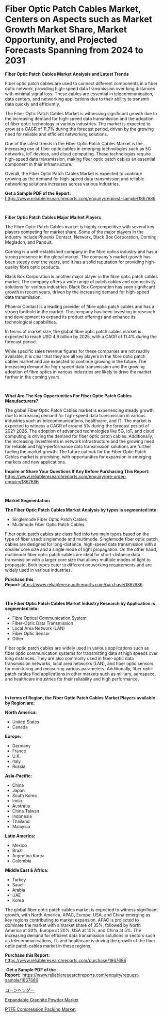 <p><h1>Fiber Optic Patch Cables Market, Centers on Aspects such as Market Growth Market Share, Market Opportunity, and Projected Forecasts Spanning from 2024 to 2031</h1></p><p><strong>Fiber Optic Patch Cables Market Analysis and Latest Trends</strong></p>
<p><p>Fiber optic patch cables are used to connect different components in a fiber optic network, providing high-speed data transmission over long distances with minimal signal loss. These cables are essential in telecommunication, data centers, and networking applications due to their ability to transmit data quickly and efficiently.</p><p>The Fiber Optic Patch Cables Market is witnessing significant growth due to the increasing demand for high-speed data transmission and the adoption of fiber optic technology in various industries. The market is expected to grow at a CAGR of 11.7% during the forecast period, driven by the growing need for reliable and efficient networking solutions.</p><p>One of the latest trends in the Fiber Optic Patch Cables Market is the increasing use of fiber optic cables in emerging technologies such as 5G networks, IoT devices, and cloud computing. These technologies require high-speed data transmission, making fiber optic patch cables an essential component in their infrastructure.</p><p>Overall, the Fiber Optic Patch Cables Market is expected to continue growing as the demand for high-speed data transmission and reliable networking solutions increases across various industries.</p></p>
<p><strong>Get a Sample PDF of the Report:&nbsp;</strong> <a href="https://www.reliableresearchreports.com/enquiry/request-sample/1867686">https://www.reliableresearchreports.com/enquiry/request-sample/1867686</a></p>
<p>&nbsp;</p>
<p><strong>Fiber Optic Patch Cables Major Market Players</strong></p>
<p><p>The Fibre Optic Patch Cables market is highly competitive with several key players competing for market share. Some of the major players in the industry include Phoenix Contact, Networx, Black Box Corporation, Corning, Megladon, and Panduit.</p><p>Corning is a well-established company in the fibre optics industry and has a strong presence in the global market. The company's market growth has been steady over the years, and it has a solid reputation for providing high-quality fibre optic products.</p><p>Black Box Corporation is another major player in the fibre optic patch cables market. The company offers a wide range of patch cables and connectivity solutions for various industries. Black Box Corporation has seen significant growth in recent years, driven by the increasing demand for high-speed data transmission.</p><p>Phoenix Contact is a leading provider of fibre optic patch cables and has a strong foothold in the market. The company has been investing in research and development to expand its product offerings and enhance its technological capabilities.</p><p>In terms of market size, the global fibre optic patch cables market is expected to reach USD 4.9 billion by 2025, with a CAGR of 11.4% during the forecast period.</p><p>While specific sales revenue figures for these companies are not readily available, it is clear that they are all key players in the fibre optic patch cables market and are expected to continue growing in the future. The increasing demand for high-speed data transmission and the growing adoption of fibre optics in various industries are likely to drive the market further in the coming years.</p></p>
<p>&nbsp;</p>
<p><strong>What Are The Key Opportunities For Fiber Optic Patch Cables Manufacturers?</strong></p>
<p><p>The global Fiber Optic Patch Cables market is experiencing steady growth due to increasing demand for high-speed data transmission in various industries such as telecommunications, healthcare, and IT. The market is expected to witness a CAGR of around 5% during the forecast period of 2021-2026. The adoption of advanced technologies like 5G, IoT, and cloud computing is driving the demand for fiber optic patch cables. Additionally, the increasing investments in network infrastructure and the growing need for reliable and high-performance data transmission solutions are further fueling the market growth. The future outlook for the Fiber Optic Patch Cables market is promising, with opportunities for expansion in emerging markets and new applications.</p></p>
<p><strong>Inquire or Share Your Questions If Any Before Purchasing This Report:</strong> <a href="https://www.reliableresearchreports.com/enquiry/pre-order-enquiry/1867686">https://www.reliableresearchreports.com/enquiry/pre-order-enquiry/1867686</a></p>
<p>&nbsp;</p>
<p><strong>Market Segmentation</strong></p>
<p><strong>The Fiber Optic Patch Cables Market Analysis by types is segmented into:</strong></p>
<p><ul><li>Singlemode Fiber Optic Patch Cables</li><li>Multimode Fiber Optic Patch Cables</li></ul></p>
<p><p>Fiber optic patch cables are classified into two main types based on the type of fiber used: singlemode and multimode. Singlemode fiber optic patch cables are designed for long-distance, high-speed data transmission with a smaller core size and a single mode of light propagation. On the other hand, multimode fiber optic patch cables are ideal for short-distance data transmission with a larger core size that allows multiple modes of light to propagate. Both types cater to different networking requirements and are widely used in various industries.</p></p>
<p><strong>Purchase this Report:&nbsp;</strong><a href="https://www.reliableresearchreports.com/purchase/1867686">https://www.reliableresearchreports.com/purchase/1867686</a></p>
<p>&nbsp;</p>
<p><strong>The Fiber Optic Patch Cables Market Industry Research by Application is segmented into:</strong></p>
<p><ul><li>Fibre Optical Communication System</li><li>Fiber-Optic Data Transmission</li><li>Local Area Network (LAN)</li><li>Fiber Optic Sensor</li><li>Other</li></ul></p>
<p><p>Fiber optic patch cables are widely used in various applications such as fiber optic communication systems for transmitting data at high speeds over long distances. They are also commonly used in fiber-optic data transmission networks, local area networks (LAN), and fiber optic sensors for monitoring and measuring various parameters. Additionally, fiber optic patch cables find applications in other markets such as military, aerospace, and healthcare industries for their reliability and high performance.</p></p>
<p>&nbsp;</p>
<p><strong>In terms of Region, the Fiber Optic Patch Cables Market Players available by Region are:</strong></p>
<p>
    <p> <strong> North America: </strong>
        <ul>
            <li>United States</li>
            <li>Canada</li>
        </ul>
        </p> 
    <p> <strong> Europe: </strong>
        <ul>
            <li>Germany</li>
            <li>France</li>
            <li>U.K.</li>
            <li>Italy</li>
            <li>Russia</li>
        </ul>
        </p> 
    <p> <strong> Asia-Pacific: </strong>
        <ul>
            <li>China</li>
            <li>Japan</li>
            <li>South Korea</li>
            <li>India</li>
            <li>Australia</li>
            <li>China Taiwan</li>
            <li>Indonesia</li>
            <li>Thailand</li>
            <li>Malaysia</li>
        </ul>
        </p> 
    <p> <strong> Latin America: </strong>
        <ul>
            <li>Mexico</li>
            <li>Brazil</li>
            <li>Argentina Korea</li>
            <li>Colombia</li>
        </ul>
        </p> 
    <p> <strong> Middle East & Africa: </strong>
        <ul>
            <li>Turkey</li>
            <li>Saudi</li>
            <li>Arabia</li>
            <li>UAE</li>
            <li>Korea</li>
        </ul>
    </p>
    </p>
<p><p>The global fiber optic patch cables market is expected to witness significant growth, with North America, APAC, Europe, USA, and China emerging as key regions contributing to market expansion. APAC is projected to dominate the market with a market share of 35%, followed by North America at 30%, Europe at 20%, USA at 10%, and China at 5%. The increasing demand for efficient data transmission solutions in sectors such as telecommunications, IT, and healthcare is driving the growth of the fiber optic patch cables market in these regions.</p></p>
<p><strong>Purchase this Report: </strong><a href="https://www.reliableresearchreports.com/purchase/1867686">https://www.reliableresearchreports.com/purchase/1867686</a></p>
<p>&nbsp;<strong>Get a Sample PDF of the Report:&nbsp;&nbsp;</strong><a href="https://www.reliableresearchreports.com/enquiry/request-sample/1867686">https://www.reliableresearchreports.com/enquiry/request-sample/1867686</a></p>
<p><strong></strong></p>
<p><p><a href="https://medium.com/@nicholas.ellison0076890/%E3%82%B3%E3%83%BC%E3%83%B3%E3%83%98%E3%83%83%E3%83%80%E3%83%BC%E5%B8%82%E5%A0%B4%E3%81%AE%E3%82%B5%E3%82%A4%E3%82%BA-%E5%B8%82%E5%A0%B4%E5%B1%95%E6%9C%9B%E3%81%A8%E5%B8%82%E5%A0%B4%E4%BA%88%E6%B8%AC-2024%E5%B9%B4%E3%81%8B%E3%82%892031%E5%B9%B4-cc7b00de2eec">コーンヘッダー</a></p><p><a href="https://fuschia-pecorino-a6d.notion.site/Global-Expandable-Graphite-Powder-Market-by-Types-Applications-and-Major-Players-with-Regional-Gr-59320f1ad5e44c01928e9e928b3e79fe">Expandable Graphite Powder Market</a></p><p><a href="https://changeable-paste-463.notion.site/PTFE-Compression-Packing-Market-Size-Focuses-on-Market-Dynamics-In-Depth-Analysis-and-Future-Projec-134fef87bcff492bbe6f338da9ddee4a">PTFE Compression Packing Market</a></p></p>